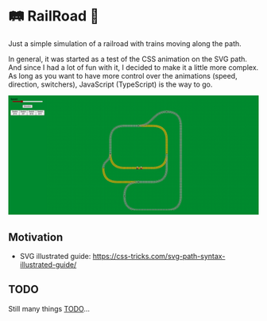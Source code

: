 # 🛤️ RailRoad 🚂

Just a simple simulation of a railroad with trains moving along the path.

In general, it was started as a test of the CSS animation on the SVG path. 
And since I had a lot of fun with it, I decided to make it a little more complex.
As long as you want to have more control over the animations (speed, direction, switchers), JavaScript (TypeScript) is the way to go.



![Cover](docs/cover.png)

## Motivation ##

* SVG illustrated guide: https://css-tricks.com/svg-path-syntax-illustrated-guide/

## TODO ##
Still many things [TODO](TODO.md)...